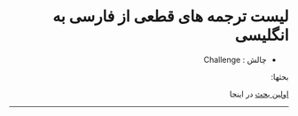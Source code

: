 <div dir="rtl">
  
# لیست ترجمه های قطعی از فارسی به انگلیسی

- چالش : Challenge

بحثها:

[اولین بحث](https://github.com/AlirezaInGitHub/TranslationHub/issues/1) در اینجا

---

</div>

